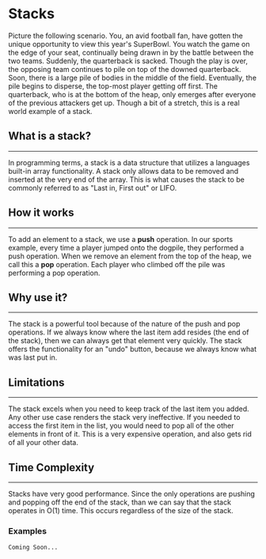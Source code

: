 # Stacks

Picture the following scenario. You, an avid football fan, have gotten the unique opportunity to view this year's SuperBowl. You watch the game on the edge of your seat, 
continually being drawn in by the battle between the two teams. Suddenly, the quarterback is sacked. Though the play is over, the opposing team continues to pile on top of the downed quarterback. Soon, there is a large pile of bodies in the middle of the field. Eventually, the pile begins to disperse, the top-most player getting off first. The quarterback, who is at the bottom of the heap, only emerges after everyone of the previous attackers get up. Though a bit of a stretch, this is a real world example of a stack. 

## What is a stack?
___
In programming terms, a stack is a data structure that utilizes a languages built-in array functionality. A stack only allows data to be removed and inserted at the very end
of the array. This is what causes the stack to be commonly referred to as "Last in, First out" or LIFO. 

## How it works
___
To add an element to a stack, we use a **push** operation. In our sports example, every time a player jumped onto the dogpile, they performed a push operation. When we remove an element from the top of the heap, we call this a **pop** operation. Each player who climbed off the pile was performing a pop operation. 

## Why use it?
___
The stack is a powerful tool because of the nature of the push and pop operations. If we always know where the last item add resides (the end of the stack), then we can always get that element very quickly. The stack offers the functionality for an "undo" button, because we always know what was last put in. 

## Limitations
___
The stack excels when you need to keep track of the last item you added. Any other use case renders the stack very ineffective. If you needed to access the first item in the list, you would need to pop all of the other elements in front of it. This is a very expensive operation, and also gets rid of all your other data. 

## Time Complexity 
___
Stacks have very good performance. Since the only operations are pushing and popping off the end of the stack, than we can say that the stack operates in O(1) time. This occurs regardless of the size of the stack. 

### Examples

    Coming Soon...